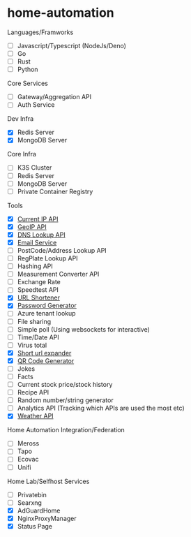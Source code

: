 # home-automation

Languages/Framworks
- [ ] Javascript/Typescript (NodeJs/Deno)
- [ ] Go
- [ ] Rust
- [ ] Python

Core Services
- [ ] Gateway/Aggregation API
- [ ] Auth Service

Dev Infra
- [x] Redis Server
- [x] MongoDB Server

Core Infra
- [ ] K3S Cluster
- [ ] Redis Server
- [ ] MongoDB Server
- [ ] Private Container Registry

Tools 
- [x] [Current IP API](https://github.com/dewhurstwill/home-automation-ip-service)
- [x] [GeoIP API](https://github.com/dewhurstwill/home-automation-ip-service)
- [x] [DNS Lookup API](https://github.com/dewhurstwill/home-automation-dnsresolver-service)
- [x] [Email Service](https://github.com/dewhurstwill/email-service)
- [ ] PostCode/Address Lookup API
- [ ] RegPlate Lookup API
- [ ] Hashing API
- [ ] Measurement Converter API
- [ ] Exchange Rate
- [ ] Speedtest API
- [x] [URL Shortener](https://github.com/dewhurstwill/home-automation-urlshortener-service)
- [x] [Password Generator](https://github.com/dewhurstwill/home-automation-password-service)
- [ ] Azure tenant lookup
- [ ] File sharing
- [ ] Simple poll (Using websockets for interactive)
- [ ] Time/Date API
- [ ] Virus total
- [x] [Short url expander](https://github.com/dewhurstwill/home-automation-urlexpander-service)
- [x] [QR Code Generator](https://github.com/dewhurstwill/home-automation-qrcode-service)
- [ ] Jokes
- [ ] Facts
- [ ] Current stock price/stock history
- [ ] Recipe API
- [ ] Random number/string generator
- [ ] Analytics API (Tracking which APIs are used the most etc)
- [x] [Weather API](https://github.com/dewhurstwill/home-automation-weather-service)

Home Automation Integration/Federation
- [ ] Meross
- [ ] Tapo
- [ ] Ecovac
- [ ] Unifi

Home Lab/Selfhost Services
- [ ] Privatebin
- [ ] Searxng
- [x] AdGuardHome
- [x] NginxProxyManager
- [x] Status Page

